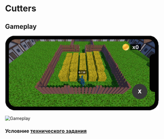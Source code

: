 # Cutters

## Gameplay
![Gameplay](Images/Gameplay.png)

![Gameplay](Images/Gameplay.gif)

### Условние [технического задания](Тестовое_задание_IdleActionFarm.pdf)